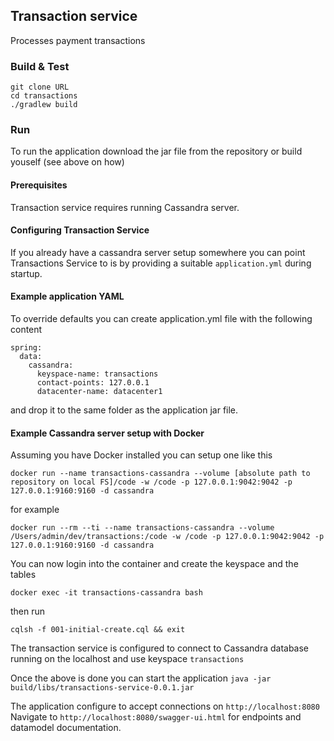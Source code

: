 ## Transaction service 
Processes payment transactions

### Build & Test

```
git clone URL
cd transactions
./gradlew build
```

### Run
To run the application download the jar file from the repository 
or build youself (see above on how)

#### Prerequisites
Transaction service requires running Cassandra server. 

#### Configuring Transaction Service
If you already have a cassandra server setup somewhere 
you can point Transactions Service to is by providing a 
suitable `application.yml` during startup. 

#### Example application YAML
To override defaults you can create application.yml file with the 
following content 
```
spring:
  data:
    cassandra:
      keyspace-name: transactions
      contact-points: 127.0.0.1
      datacenter-name: datacenter1
```
and drop it to the same folder as the application jar file. 

#### Example Cassandra server setup with Docker
Assuming you have Docker installed you can setup one like this

`docker run --name transactions-cassandra --volume [absolute path to repository on local FS]/code -w /code -p 127.0.0.1:9042:9042 -p 127.0.0.1:9160:9160 -d cassandra`

for example

`docker run --rm --ti --name transactions-cassandra --volume /Users/admin/dev/transactions:/code -w /code -p 127.0.0.1:9042:9042 -p 127.0.0.1:9160:9160 -d cassandra`

You can now login into the container and create the keyspace and the tables

`docker exec -it transactions-cassandra bash`

then run

`cqlsh -f 001-initial-create.cql && exit`
 
The transaction service is configured to connect to Cassandra database 
running on the localhost and use keyspace `transactions`

Once the above is done you can start the application
`java -jar build/libs/transactions-service-0.0.1.jar`

The application configure to accept connections on `http://localhost:8080`
Navigate to `http://localhost:8080/swagger-ui.html` for endpoints
and datamodel documentation.
